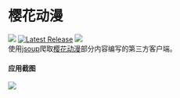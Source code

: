 # 樱花动漫  
![](https://img.shields.io/badge/Android-5.0%20or%20above-brightgreen.svg) 
[![Latest Release](https://img.shields.io/github/release/670848654/SakuraAnime.svg)](../../releases) 
![](https://img.shields.io/github/downloads/670848654/SakuraAnime/total)  
使用[jsoup](https://github.com/jhy/jsoup)爬取[樱花动漫](http://www.yhdm.tv/)部分内容编写的第三方客户端。  

#### 应用截图
<img src="https://github.com/670848654/SakuraAnime/blob/master/Screenshots/Screenshot_20201230-110506_%E5%89%AF%E6%9C%AC.jpg?raw=true" /> 
